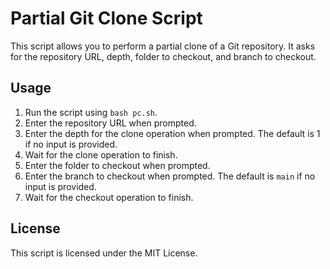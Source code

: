 # Partial Git Clone Script

This script allows you to perform a partial clone of a Git repository. It asks for the repository URL, depth, folder to checkout, and branch to checkout.

## Usage

1. Run the script using `bash pc.sh`.
2. Enter the repository URL when prompted.
3. Enter the depth for the clone operation when prompted. The default is 1 if no input is provided.
4. Wait for the clone operation to finish.
5. Enter the folder to checkout when prompted.
6. Enter the branch to checkout when prompted. The default is `main` if no input is provided.
7. Wait for the checkout operation to finish.

## License

This script is licensed under the MIT License.
